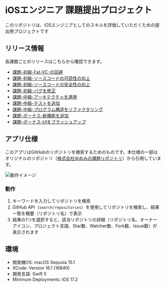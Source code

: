# iOSエンジニア 課題提出プロジェクト

このリポジトリは、iOSエンジニアとしてのスキルを評価していただくための提出用プロジェクトです

## リリース情報
各課題ごとのリリースはこちらから確認できます。

- [課題-初級-Fat-VC-の回避](https://github.com/taro-taryo/ios-engineer-codecheck/releases/tag/課題-初級-Fat-VC-の回避)
- [課題-初級-ソースコードの可読性の向上](https://github.com/taro-taryo/ios-engineer-codecheck/releases/tag/課題-初級-ソースコードの可読性の向上)
- [課題-初級-ソースコードの安全性の向上](https://github.com/taro-taryo/ios-engineer-codecheck/releases/tag/課題-初級-ソースコードの安全性の向上)
- [課題-初級-バグを修正](https://github.com/taro-taryo/ios-engineer-codecheck/releases/tag/課題-初級-バグを修正)
- [課題-中級-アーキテクチャを適用](https://github.com/taro-taryo/ios-engineer-codecheck/releases/tag/課題-中級-アーキテクチャを適用)
- [課題-中級-テストを追加](https://github.com/taro-taryo/ios-engineer-codecheck/releases/tag/課題-中級-テストを追加)
- [課題-中級-プログラム構造をリファクタリング](https://github.com/taro-taryo/ios-engineer-codecheck/releases/tag/課題-中級-プログラム構造をリファクタリング)
- [課題-ボーナス-新機能を追加](https://github.com/taro-taryo/ios-engineer-codecheck/releases/tag/課題-ボーナス-新機能を追加)
- [課題-ボーナス-UIをブラッシュアップ](https://github.com/taro-taryo/ios-engineer-codecheck/releases/tag/課題-ボーナス-UIをブラッシュアップ)

## アプリ仕様

このアプリはGitHubのリポジトリを検索するためのものです。本仕様の一部はオリジナルのリポジトリ（[株式会社ゆめみの課題リポジトリ](https://github.com/taro-taryo/ios-engineer-codecheck)）から引用しています。

![動作イメージ](README_Images/app.gif)

### 動作

1. キーワードを入力してリポジトリを検索
2. GitHub API（`search/repositories`）を使用してリポジトリを検索し、結果一覧を概要（リポジトリ名）で表示
3. 結果の1つを選択すると、該当リポジトリの詳細（リポジトリ名、オーナーアイコン、プロジェクト言語、Star数、Watcher数、Fork数、Issue数）が表示されます

## 環境

- 開発機OS: macOS Sequoia 15.1
- XCode: Version 16.1 (16B40)
- 開発言語: Swift 5
- Minimum Deployments: iOS 17.2